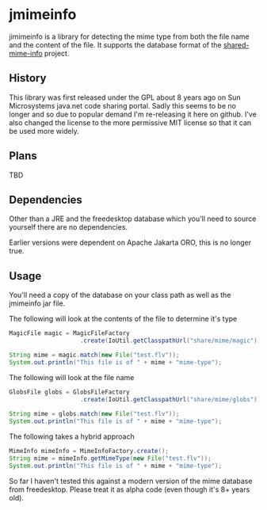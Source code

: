 # jmimeinfo

jimimeinfo is a library for detecting the mime type from both the file name and the content of the file. It supports the database format of the [shared-mime-info] project.

## History

This library was first released under the GPL about 8 years ago on Sun Microsystems java.net code sharing portal. Sadly this seems to be no longer and so due to popular demand I'm re-releasing it here on github. I've also changed the license to the more permissive MIT license so that it can be used more widely.

## Plans

TBD

## Dependencies

Other than a JRE and the freedesktop database which you'll need to source yourself there are no dependencies.

Earlier versions were dependent on Apache Jakarta ORO, this is no longer true.

## Usage

You'll need a copy of the database on your class path as well as the jmimeinfo jar file.

The following will look at the contents of the file to determine it's type

```java
MagicFile magic = MagicFileFactory
					.create(IoUtil.getClasspathUrl("share/mime/magic"));

String mime = magic.match(new File("test.flv"));
System.out.println("This file is of " + mime + "mime-type");
```

The following will look at the file name

```java
GlobsFile globs = GlobsFileFactory
					.create(IoUtil.getClasspathUrl("share/mime/globs"));
					
String mime = globs.match(new File("test.flv"));
System.out.println("This file is of " + mime + "mime-type");
```

The following takes a hybrid approach

```java
MimeInfo mimeInfo = MimeInfoFactory.create();
String mime = mimeInfo.getMimeType(new File("test.flv"));
System.out.println("This file is of " + mime + "mime-type");
```

So far I haven't tested this against a modern version of the mime database from freedesktop. Please treat it as alpha code (even though it's 8+ years old).

[shared-mime-info]: http://freedesktop.org/wiki/Software/shared-mime-info/
